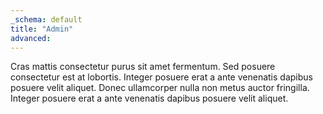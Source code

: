 ```yaml
---
_schema: default
title: "Admin"
advanced:
---
```


Cras mattis consectetur purus sit amet fermentum. Sed posuere consectetur est at lobortis. Integer posuere erat a ante venenatis dapibus posuere velit aliquet. Donec ullamcorper nulla non metus auctor fringilla. Integer posuere erat a ante venenatis dapibus posuere velit aliquet.